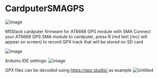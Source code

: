 # CardputerSMAGPS

![image](https://github.com/user-attachments/assets/d97fb0ba-7f60-4e1f-b1ea-70cd9504341f)

M5Stack cardputer firmware for AT6668 GPS module with SMA
Connect your AT6668 GPS SMA module to cardputer, press R (red text [rec] will appear on screen) to record GPX track that will be stored on SD card

![image](https://github.com/user-attachments/assets/c1af0acb-eb10-4ba6-8a2d-aefacaa3fe95)

Arduino IDE settings:
![image](https://github.com/user-attachments/assets/054379f2-aab8-4a13-81b6-1567e5efb57a)




GPX files can be decoded using https://gpx.studio/ as example
![Untitled](https://github.com/user-attachments/assets/92b39a86-6958-46e7-85b2-8917ab74c5f7)
